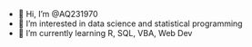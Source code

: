 - 👋 Hi, I’m @AQ231970
- 👀 I’m interested in data science and statistical programming
- 🌱 I’m currently learning R, SQL, VBA, Web Dev

<!---
AQ231970/AQ231970 is a ✨ special ✨ repository because its `README.md` (this file) appears on your GitHub profile.
You can click the Preview link to take a look at your changes.
--->
